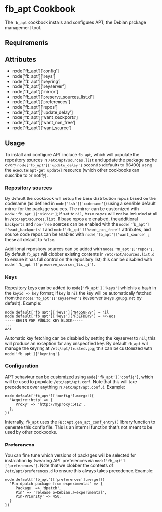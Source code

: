 fb_apt Cookbook
====================
The `fb_apt` cookbook installs and configures APT, the Debian package 
management tool.

Requirements
------------

Attributes
----------
* node['fb_apt']['config']
* node['fb_apt']['keys']
* node['fb_apt']['keyring']
* node['fb_apt']['keyserver']
* node['fb_apt']['mirror']
* node['fb_apt']['preserve_sources_list_d']
* node['fb_apt']['preferences']
* node['fb_apt']['repos']
* node['fb_apt']['update_delay']
* node['fb_apt']['want_backports']
* node['fb_apt']['want_non_free']
* node['fb_apt']['want_source']

Usage
-----
To install and configure APT include `fb_apt`, which will populate the 
repository sources in `/etc/apt/sources.list` and update the package cache 
every `node['fb_apt']['update_delay']` seconds (defaults to 86400) using the 
`execute[apt-get update]` resource (which other cookbooks can suscribe to or 
notify).

### Repository sources
By default the cookbook will setup the base distribution repos based on the
codename (as defined in `node['lsb']['codename']`) using a sensible default 
mirror for the package sources. The mirror can be customized with 
`node['fb_apt']['mirror']`; if set to `nil`, base repos will not be included 
at all in `/etc/apt/sources.list`. If base repos are enabled, the additional 
`backports` and `non-free` sources can be enabled with the 
`node['fb_apt']['want_backports']` and `node['fb_apt']['want_non_free']`
attributes, and source code repos can be enabled with
`node['fb_apt']['want_source']`; these all default to `false`.

Additional repository sources can be added with `node['fb_apt']['repos']`. By
default `fb_apt` will clobber existing contents in `/etc/apt/sources.list.d` to
ensure it has full control on the repository list; this can be disabled with
`node['fb_apt']['preserve_sources_list_d']`.

### Keys
Repository keys can be added to `node['fb_apt']['keys']` which is a hash in the
`keyid => key` format; if `key` is `nil` the key will be automatically fetched
from the `node['fb_apt']['keyserver']` keyserver (`keys.gnupg.net` by default).
Example:

    node.default['fb_apt']['keys']['94558F59'] = nil
    node.default['fb_apt']['keys']['F3EFDBD9'] = <<-eos
    -----BEGIN PGP PUBLIC KEY BLOCK-----
    ...
    eos

Automatic key fetching can be disabled by setting the keyserver to `nil`; this 
will produce an exception for any unspecified key. By default `fb_apt` will 
manage the keyring at `/etc/apt/trusted.gpg`; this can be customized with
`node['fb_apt']['keyring']`.

### Configuration
APT behaviour can be customized using `node['fb_apt']['config']`, which will be
used to populate `/etc/apt/apt.conf`. Note that this will take precedence over
anything in `/etc/apt/apt.conf.d`. Example:

    node.default['fb_apt']['config'].merge!({
      'Acquire::http' => {
        'Proxy' => 'http://myproxy:3412',
      },
    })

Internally, `fb_apt` uses the `FB::Apt.gen_apt_conf_entry()` library function
to generate this config file. This is an internal function that's not meant to 
be used by other cookbooks.

### Preferences
You can fine tune which versions of packages will be selected for installation
by tweaking APT preferences via `node['fb_apt']['preferences']`. Note that we
clobber the contents of `/etc/apt/preferences.d` to ensure this always takes
precedence. Example:

    node.default['fb_apt']['preferences'].merge!({
      'Pin dpatch package from experimental' => {
        'Package' => 'dpatch',
        'Pin' => 'release o=Debian,a=experimental',
        'Pin-Priority' => 450,
      }
    })
